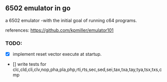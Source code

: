 ## 6502 emulator in go

a 6502 emulator -with the initial goal of running c64 programs.

references:
https://github.com/kpmiller/emulator101

### TODO:
- [x] implement reset vector execute at startup.
- [] write tests for clc,cld,cli,clv,nop,pha,pla,php,rti,rts,sec,sed,sei,tax,txa,tay,tya,tsx,txs,cmp
